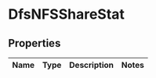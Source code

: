 # DfsNFSShareStat

## Properties
Name | Type | Description | Notes
------------ | ------------- | ------------- | -------------
